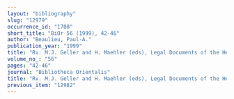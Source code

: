 ```yaml
---
layout: "bibliography"
slug: "12979"
occurrence_id: "1708"
short_title: "BiOr 56 (1999), 42-46"
author: "Beaulieu, Paul-A."
publication_year: "1999"
title: "Rv. M.J. Geller and H. Maehler (eds), Legal Documents of the Hellenistic World (London 1995)"
volume_no_: "56"
pages: "42-46"
journal: "Bibliotheca Orientalis"
title: "Rv. M.J. Geller and H. Maehler (eds), Legal Documents of the Hellenistic World (London 1995)"
previous_item: "12982"
---
```

